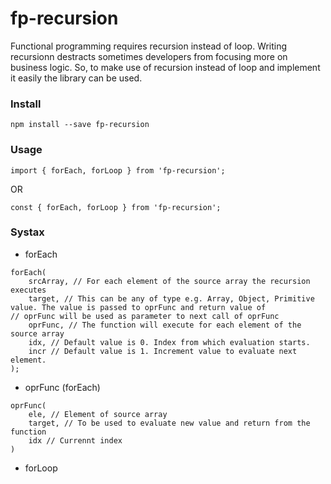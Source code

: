 # fp-recursion

Functional programming requires recursion instead of loop. Writing recursionn destracts sometimes developers from focusing more on business logic. So, to make use of recursion instead of loop and implement it easily the library can be used.

### Install

`npm install --save fp-recursion`

### Usage

`import { forEach, forLoop } from 'fp-recursion';`

OR

`const { forEach, forLoop } from 'fp-recursion';`


### Systax

* forEach

```
forEach(
    srcArray, // For each element of the source array the recursion executes
    target, // This can be any of type e.g. Array, Object, Primitive value. The value is passed to oprFunc and return value of               // oprFunc will be used as parameter to next call of oprFunc
    oprFunc, // The function will execute for each element of the source array
    idx, // Default value is 0. Index from which evaluation starts.
    incr // Default value is 1. Increment value to evaluate next element.
);
```

* oprFunc (forEach)

```
oprFunc(
    ele, // Element of source array
    target, // To be used to evaluate new value and return from the function
    idx // Currennt index
)
```

* forLoop